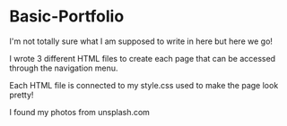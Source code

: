# Basic-Portfolio

I'm not totally sure what I am supposed to write in here but here we go!

I wrote 3 different HTML files to create each page that can be accessed through the navigation menu.

Each HTML file is connected to my style.css used to make the page look pretty!

I found my photos from unsplash.com